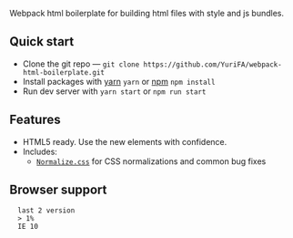 Webpack html boilerplate for building html files with style and js bundles.

## Quick start

- Clone the git repo — `git clone
  https://github.com/YuriFA/webpack-html-boilerplate.git`
- Install packages with [yarn](https://yarnpkg.com/) `yarn` or [npm](https://www.npmjs.com/) `npm install`
- Run dev server with `yarn start` or `npm run start`

## Features

* HTML5 ready. Use the new elements with confidence.
* Includes:
  * [`Normalize.css`](https://necolas.github.com/normalize.css/)
    for CSS normalizations and common bug fixes

## Browser support

```
  last 2 version
  > 1%
  IE 10
```
